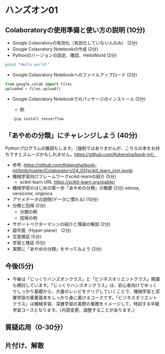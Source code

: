 # ハンズオン01

## Colaboratoryの使用準備と使い方の説明 (10分)

* Google Colaoratoryの有効化（有効化していない人のみ） (2分)
* Google Colaoratory Notebookの作成 (2分)
* Pythonのバージョンの設定、確認、HelloWorld (2分)
```Python
print "Hello world!"
```
* Google Colaoratory Notebookへのファイルアップロード (2分)
```Python
from google.colab import files
uploaded = files.upload()
```
* Google Colaoratory Notebookでのパッケージのインストール (2分)

  - 例
  ```Python
  !pip install tensorflow
  ```

## 「あやめの分類」にチャレンジしよう (40分)

Pythonプログラムの解説もします。（強制ではありませんが、こちらの本をお持ちですとスムーズかもしれません。https://github.com/Kokensha/book-ml）

* 参考: https://github.com/Kokensha/book-ml/blob/master/Colaboratory/04_03(scikit_learn_iris).ipynb
* 機械学習向けフレームワークscikit-learnの紹介 (5分)
  - scikit-learn URL https://scikit-learn.org/stable/
* 機械学習のはじめの第一歩「あやめの分類」の概要 (2分)
  setosa, versicolor, virginica
* アヤメデータの説明(データに慣れる) (10分)
* 分類と回帰 (2分)
  - 分類の例
  - 回帰の例
* サポートベクターマシンの紹介と理論の解説 (2分)
* 超平面（Hyper-plane） (2分)
* 交差検証 (5分)
* 学習と検証 (5分)
* 実際に「あやめの分類」をやってみよう  (2分)


## 今後(5分)

* 今後は「じっくりハンズオンクラス」と「ビジネスオリエントクラス」開講も検討しています。「じっくりハンズオンクラス」は、初心者向けでゆっくりしっかり基礎から、大量のレシピをクリアしていくことで、機械学習と深層学習の重要基本をしっかり身に着けるコースです。「ビジネスオリエントクラス」は機械学習、深層学習の実際の業務をイメージして、特訓する中級学習コースとなります。（内容変更、調整することがあります。）

## 質疑応用（0-30分）

## 片付け、解散
